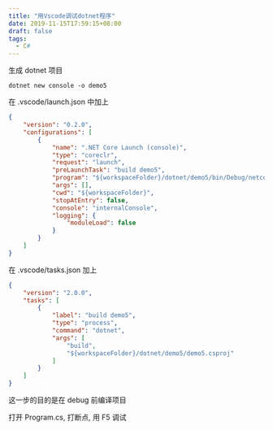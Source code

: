 ```yaml
---
title: "用Vscode调试dotnet程序"
date: 2019-11-15T17:59:15+08:00
draft: false
tags: 
  - C#
---
```


生成 dotnet 项目
```shell
dotnet new console -o demo5
```


在 .vscode/launch.json 中加上
```json
{
    "version": "0.2.0",
    "configurations": [
        {
            "name": ".NET Core Launch (console)",
            "type": "coreclr",
            "request": "launch",
            "preLaunchTask": "build demo5",
            "program": "${workspaceFolder}/dotnet/demo5/bin/Debug/netcoreapp3.0/demo5.dll",
            "args": [],
            "cwd": "${workspaceFolder}",
            "stopAtEntry": false,
            "console": "internalConsole",
            "logging": {
                "moduleLoad": false
            }
        }
    ]
}
```


在 .vscode/tasks.json 加上
```json
{
    "version": "2.0.0",
    "tasks": [
        {
            "label": "build demo5",
            "type": "process",
            "command": "dotnet",
            "args": [
                "build",
                "${workspaceFolder}/dotnet/demo5/demo5.csproj"
            ]
        }
    ]
}
```
这一步的目的是在 debug 前编译项目


打开 Program.cs, 打断点, 用 F5 调试
